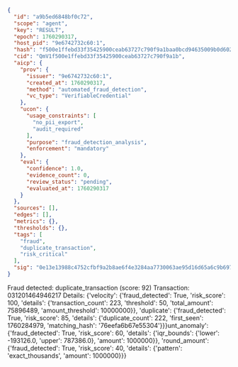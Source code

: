 ```json
{
  "id": "a9b5ed6848bf0c72",
  "scope": "agent",
  "key": "RESULT",
  "epoch": 1760290317,
  "host_pid": "9e6742732c60:1",
  "hash": "f500e1ffebd33f35425900ceab63727c790f9a1baa0bcd94635009b0d60231ad",
  "cid": "QmV1f500e1ffebd33f35425900ceab63727c790f9a1b",
  "aicp": {
    "prov": {
      "issuer": "9e6742732c60:1",
      "created_at": 1760290317,
      "method": "automated_fraud_detection",
      "vc_type": "VerifiableCredential"
    },
    "ucon": {
      "usage_constraints": [
        "no_pii_export",
        "audit_required"
      ],
      "purpose": "fraud_detection_analysis",
      "enforcement": "mandatory"
    },
    "eval": {
      "confidence": 1.0,
      "evidence_count": 0,
      "review_status": "pending",
      "evaluated_at": 1760290317
    }
  },
  "sources": [],
  "edges": [],
  "metrics": {},
  "thresholds": {},
  "tags": [
    "fraud",
    "duplicate_transaction",
    "risk_critical"
  ],
  "sig": "0e13e13988c4752cfbf9a2b8ae6f4e3284aa7730063ae95d16d65a6c9b697a35"
}
```

Fraud detected: duplicate_transaction (score: 92)
Transaction: 031201464946217
Details: {'velocity': {'fraud_detected': True, 'risk_score': 100, 'details': {'transaction_count': 223, 'threshold': 50, 'total_amount': 75896489, 'amount_threshold': 10000000}}, 'duplicate': {'fraud_detected': True, 'risk_score': 85, 'details': {'duplicate_count': 222, 'first_seen': 1760284979, 'matching_hash': '76eefa6b67e55304'}}}unt_anomaly': {'fraud_detected': True, 'risk_score': 60, 'details': {'iqr_bounds': {'lower': -193126.0, 'upper': 787386.0}, 'amount': 1000000}}, 'round_amount': {'fraud_detected': True, 'risk_score': 40, 'details': {'pattern': 'exact_thousands', 'amount': 1000000}}}